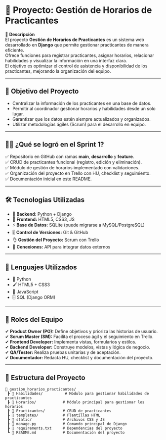 # 📘 Proyecto: **Gestión de Horarios de Practicantes**  

📌 **Descripción**  
El proyecto **Gestión de Horarios de Practicantes** es un sistema web desarrollado en **Django** que permite gestionar practicantes de manera eficiente.  
Ofrece funciones para registrar practicantes, asignar horarios, relacionar habilidades y visualizar la información en una interfaz clara.  
El objetivo es optimizar el control de asistencia y disponibilidad de los practicantes, mejorando la organización del equipo.  

---

## 🎯 **Objetivo del Proyecto**  
- Centralizar la información de los practicantes en una base de datos.  
- Permitir al coordinador gestionar horarios y habilidades desde un solo lugar.  
- Garantizar que los datos estén siempre actualizados y organizados.  
- Utilizar metodologías ágiles (Scrum) para el desarrollo en equipo.  

---

## 👨‍💻 **¿Qué se logró en el Sprint 1?**  
✅ Repositorio en GitHub con ramas **main**, **desarrollo** y **feature**.  
✅ CRUD de practicantes funcional (registro, edición y eliminación).  
✅ Módulo de gestión de horarios implementado con validaciones.  
✅ Organización del proyecto en Trello con HU, checklist y seguimiento.  
✅ Documentación inicial en este README.  

---

## 🛠 **Tecnologías Utilizadas**  

- 🌱 **Backend:** Python + Django  
- 🎨 **Frontend:** HTML5, CSS3, JS  
- ⚡ **Base de Datos:** SQLite (puede migrarse a MySQL/PostgreSQL)  
- 🎚 **Control de Versiones:** Git & GitHub  
- 👌 **Gestión del Proyecto:** Scrum con Trello  
- 🔗 **Conexiones:** API para integrar datos externos  

---

## 🧩 **Lenguajes Utilizados**  
- 🐍 Python  
- 🖌 HTML5 + CSS3  
- 🧠 JavaScript  
- 🗄 SQL (Django ORM)  

---

## 👥 **Roles del Equipo**  
✔ **Product Owner (PO):** Define objetivos y prioriza las historias de usuario.  
✔ **Scrum Master (SM):** Facilita el proceso ágil y el seguimiento en Trello.  
✔ **Frontend Developer:** Implementa vistas, formularios y estilos.  
✔ **Backend Developer:** Construye modelos, vistas y lógica de negocio.  
✔ **QA/Tester:** Realiza pruebas unitarias y de aceptación.  
✔ **Documentador:** Redacta HU, checklist y documentación del proyecto.  

---

## 📂 **Estructura del Proyecto**  

```plaintext
📂 gestion_horarios_practicantes/
 ┣ 📂 Habilidades/          # Módulo para gestionar habilidades de practicantes
 ┣ 📂 Horarios/            # Módulo principal para gestionar los horarios
 ┣ 📂 Practicantes/        # CRUD de practicantes
 ┣ 📂 templates/           # Plantillas HTML
 ┣ 📂 static/              # Archivos CSS y JS
 ┣ 📄 manage.py            # Comando principal de Django
 ┣ 📄 requirements.txt     # Dependencias del proyecto
 ┗ 📄 README.md            # Documentación del proyecto
